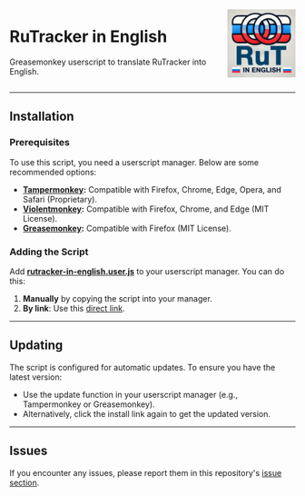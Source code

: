 <div style="display: flex; justify-content: space-between; align-items: center; width: 100%;">
  <div>
    <h1>RuTracker in English</h1>
    <p>Greasemonkey userscript to translate RuTracker into English.</p>
  </div>
  <div>
    <img src="https://raw.githubusercontent.com/torrq/rut-english/refs/heads/main/resources/logo_256.png" alt="Logo" style="max-width: 120px; height: auto;">
  </div>
</div>

---

## Installation

### Prerequisites

To use this script, you need a userscript manager. Below are some recommended options:

- **[Tampermonkey](https://www.tampermonkey.net/):** Compatible with Firefox, Chrome, Edge, Opera, and Safari (Proprietary).
- **[Violentmonkey](https://violentmonkey.github.io/get-it/):** Compatible with Firefox, Chrome, and Edge (MIT License).
- **[Greasemonkey](https://addons.mozilla.org/firefox/addon/greasemonkey/):** Compatible with Firefox (MIT License).
  
### Adding the Script

Add **[rutracker-in-english.user.js](https://raw.githubusercontent.com/torrq/rut-english/refs/heads/main/rutracker-in-english.user.js)** to your userscript manager. You can do this:

1. **Manually** by copying the script into your manager.
2. **By link**: Use this [direct link](https://raw.githubusercontent.com/torrq/rut-english/refs/heads/main/rutracker-in-english.user.js).

---

## Updating

The script is configured for automatic updates. To ensure you have the latest version:

- Use the update function in your userscript manager (e.g., Tampermonkey or Greasemonkey).
- Alternatively, click the install link again to get the updated version.

---

## Issues

If you encounter any issues, please report them in this repository's [issue section](https://github.com/torrq/rut-english/issues).
